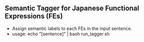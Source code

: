## Semantic Tagger for Japanese Functional Expressions (FEs)

- Assign semantic labels to each FEs in the input sentence.
- usage: echo "[sentence]" | bash run_tagger.sh

